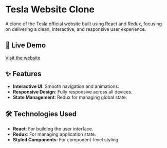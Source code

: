 # Tesla Website Clone

A clone of the Tesla official website built using React and Redux, focusing on delivering a clean, interactive, and responsive user experience.

## 🚀 Live Demo
[Visit the website](#https://tesla-clone-kqor.vercel.app/#Model%20S) 

## ✨ Features
- **Interactive UI**: Smooth navigation and animations.
- **Responsive Design**: Fully responsive across all devices.
- **State Management**: Redux for managing global state.

## 🛠️ Technologies Used
- **React**: For building the user interface.
- **Redux**: For managing application state.
- **Styled Components**: For component-level styling.
